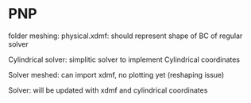 # PNP
folder meshing:
  physical.xdmf: should represent shape of BC of regular solver

Cylindrical solver:
  simplitic solver to implement Cylindrical coordinates
 
Solver meshed:
  can import xdmf, no plotting yet (reshaping issue)
  
Solver:
  will be updated with xdmf and cylindrical coordinates
